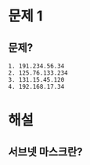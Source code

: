 # 문제 1
## 문제?
	1. 191.234.56.34
	2. 125.76.133.234
	3. 131.15.45.120
	4. 192.168.17.34


# 해설
## 서브넷 마스크란?
<!--stackedit_data:
eyJoaXN0b3J5IjpbLTIwMDgyMDMxNDZdfQ==
-->